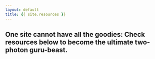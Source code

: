 ```yaml
---
layout: default
title: {{ site.resources }}
---
```

## One site cannot have all the goodies: Check resources below to become the ultimate two-photon guru-beast.

